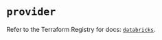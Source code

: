 # `provider`

Refer to the Terraform Registry for docs: [`databricks`](https://registry.terraform.io/providers/databricks/databricks/1.50.0/docs).
